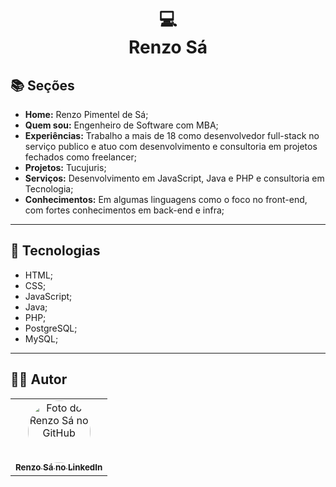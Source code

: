 <h1 align="center">
  💻<br>Renzo Sá
</h1>

## 📚 Seções

- **Home:** Renzo Pimentel de Sá;
- **Quem sou:** Engenheiro de Software com MBA;
- **Experiências:** Trabalho a mais de 18 como desenvolvedor full-stack no serviço publico e atuo com desenvolvimento e consultoria em projetos fechados como freelancer;
- **Projetos:** Tucujuris;
- **Serviços:** Desenvolvimento em JavaScript, Java e PHP e consultoria em Tecnologia;
- **Conhecimentos:** Em algumas linguagens como o foco no front-end, com fortes conhecimentos em back-end e infra;

---

## 💼 Tecnologias

- HTML;
- CSS;
- JavaScript;
- Java;
- PHP;
- PostgreSQL;
- MySQL;

---

<h2>🧑‍💻 Autor</h2>

<table>
  <tr>
    <td align="center">
      <a href="https://www.linkedin.com/in/renzosa/">
        <img src="https://avatars.githubusercontent.com/u/18507?v=4" width="100px;" alt="Foto do Renzo Sá no GitHub" style="border-radius:100%"/><br>
        <sub>
          <b>Renzo Sá no LinkedIn</b>
        </sub>
      </a>
    </td>
  </tr>
</table>
